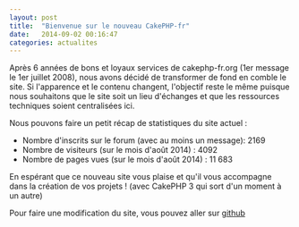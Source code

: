 ```yaml
---
layout: post
title:  "Bienvenue sur le nouveau CakePHP-fr"
date:   2014-09-02 00:16:47
categories: actualites
---
```



Après 6 années de bons et loyaux services de cakephp-fr.org (1er message le
1er juillet 2008), nous avons décidé de transformer de fond en comble le site.
Si l'apparence et le contenu changent, l'objectif reste le même puisque nous
souhaitons que le site soit un lieu d'échanges et que les ressources techniques
soient centralisées ici.

Nous pouvons faire un petit récap de statistiques du site actuel :

- Nombre d'inscrits sur le forum (avec au moins un message): 2169
- Nombre de visiteurs (sur le mois d'août 2014) : 4092
- Nombre de pages vues (sur le mois d'août 2014) : 11 683

En espérant que ce nouveau site vous plaise et qu'il vous accompagne dans la
création de vos projets ! (avec CakePHP 3 qui sort d'un moment à un autre)

Pour faire une modification du site, vous pouvez aller sur
[github](https://github.com/cakephp-fr/cakephp-fr.github.io)
